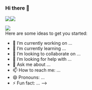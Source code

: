 ### Hi there 👋

<img src="https://gifyu.com/image/SckGo"><img src="https://s12.gifyu.com/images/SckGo.gif"/>
<div>
  <a href="https://t.me/yubadurgov">
    <img src="https://img.shields.io/badge/my telegram-blue?logo=telegram&logoColor=white&style=for-the-badge"/>
  </a>
</div>
Here are some ideas to get you started:

- 🔭 I’m currently working on ...
- 🌱 I’m currently learning ...
- 👯 I’m looking to collaborate on ...
- 🤔 I’m looking for help with ...
- 💬 Ask me about ...
- 📫 How to reach me: ...
- 😄 Pronouns: ...
- ⚡ Fun fact: ...
-->
